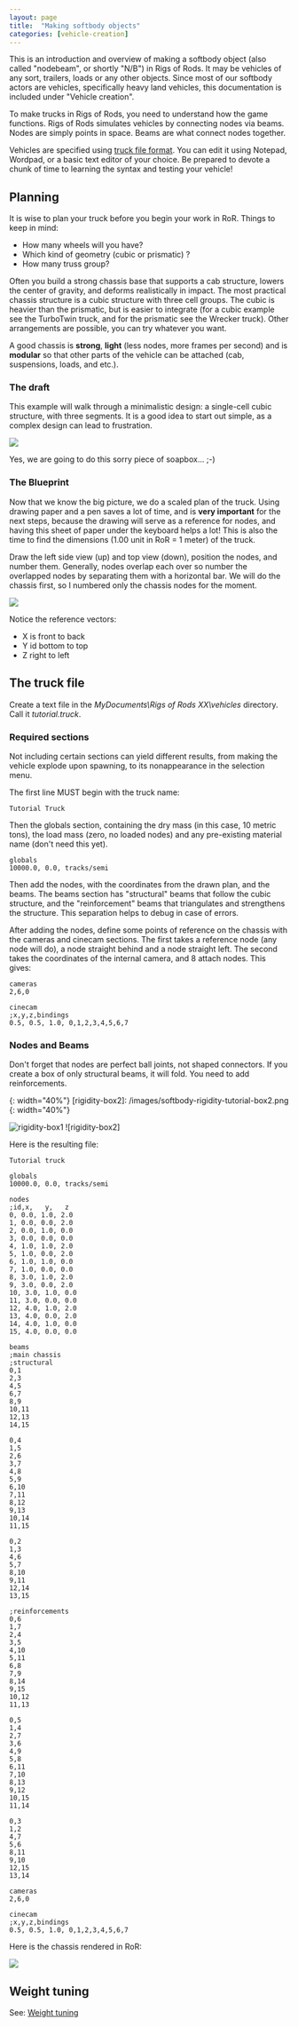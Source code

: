 ```yaml
---
layout: page
title:  "Making softbody objects"
categories: [vehicle-creation]
---
```




This is an introduction and overview of making a softbody object (also called "nodebeam", or shortly "N/B") in Rigs of Rods. It may be vehicles of any sort, trailers, loads or any other objects. Since most of our softbody actors are vehicles, specifically heavy land vehicles, this documentation is included under "Vehicle creation".

To make trucks in Rigs of Rods, you need to understand how the game functions. Rigs of Rods simulates vehicles by connecting nodes via beams. Nodes are simply points in space. Beams are what connect nodes together.

Vehicles are specified using [truck file format](/vehicle-creation/fileformat-truck). You can edit it using Notepad, Wordpad, or a basic text editor of your choice. Be prepared to devote a chunk of time to learning the syntax and testing your vehicle!

## Planning

It is wise to plan your truck before you begin your work in RoR. Things to keep in mind:

-    How many wheels will you have?
-    Which kind of geometry (cubic or prismatic) ?
-    How many truss group?

Often you build a strong chassis base that supports a cab structure, lowers the center of gravity, and deforms realistically in impact. The most practical chassis structure is a cubic structure with three cell groups. The cubic is heavier than the prismatic, but is easier to integrate (for a cubic example see the TurboTwin truck, and for the prismatic see the Wrecker truck). Other arrangements are possible, you can try whatever you want.

A good chassis is **strong**, **light** (less nodes, more frames per second) and is **modular** so that other parts of the vehicle can be attached (cab, suspensions, loads, and etc.).

### The draft

This example will walk through a minimalistic design: a single-cell cubic structure, with three segments. It is a good idea to start out simple, as a complex design can lead to frustration.

![](/images/softbody-tutorial-soapbox-draft.jpg)

Yes, we are going to do this sorry piece of soapbox... ;-)

### The Blueprint

Now that we know the big picture, we do a scaled plan of the truck. Using drawing paper and a pen saves a lot of time, and is **very important** for the next steps, because the drawing will serve as a reference for nodes, and having this sheet of paper under the keyboard helps a lot! This is also the time to find the dimensions (1.00 unit in RoR = 1 meter) of the truck.

Draw the left side view (up) and top view (down), position the nodes, and number them. Generally, nodes overlap each over so number the overlapped nodes by separating them with a horizontal bar. We will do the chassis first, so I numbered only the chassis nodes for the moment.

![](/images/softbody-tutorial-soapbox-blueprint.jpg)

Notice the reference vectors:

-    X is front to back
-    Y id bottom to top
-    Z right to left

## The truck file

Create a text file in the _MyDocuments\Rigs of Rods XX\vehicles_ directory. Call it _tutorial.truck_.

### Required sections

Not including certain sections can yield different results, from making the vehicle explode upon spawning, to its nonappearance in the selection menu.

The first line MUST begin with the truck name:

    Tutorial Truck

Then the globals section, containing the dry mass (in this case, 10 metric tons), the load mass (zero, no loaded nodes) and any pre-existing material name (don't need this yet).

    globals
    10000.0, 0.0, tracks/semi

Then add the nodes, with the coordinates from the drawn plan, and the beams. The beams section has "structural" beams that follow the cubic structure, and the "reinforcement" beams that triangulates and strengthens the structure. This separation helps to debug in case of errors.

After adding the nodes, define some points of reference on the chassis with the cameras and cinecam sections. The first takes a reference node (any node will do), a node straight behind and a node straight left. The second takes the coordinates of the internal camera, and 8 attach nodes. This gives:

    cameras
    2,6,0

    cinecam
    ;x,y,z,bindings
    0.5, 0.5, 1.0, 0,1,2,3,4,5,6,7

### Nodes and Beams

Don't forget that nodes are perfect ball joints, not shaped connectors. If you create a box of only structural beams, it will fold. You need to add reinforcements.

[rigidity-box1]:   /images/softbody-rigidity-tutorial-box1.png
{: width="40%"}
[rigidity-box2]:   /images/softbody-rigidity-tutorial-box2.png
{: width="40%"}

![rigidity-box1] ![rigidity-box2]

Here is the resulting file:

    Tutorial truck

    globals
    10000.0, 0.0, tracks/semi

    nodes
    ;id,x,   y,   z
    0, 0.0, 1.0, 2.0
    1, 0.0, 0.0, 2.0
    2, 0.0, 1.0, 0.0
    3, 0.0, 0.0, 0.0
    4, 1.0, 1.0, 2.0
    5, 1.0, 0.0, 2.0
    6, 1.0, 1.0, 0.0
    7, 1.0, 0.0, 0.0
    8, 3.0, 1.0, 2.0
    9, 3.0, 0.0, 2.0
    10, 3.0, 1.0, 0.0
    11, 3.0, 0.0, 0.0
    12, 4.0, 1.0, 2.0
    13, 4.0, 0.0, 2.0
    14, 4.0, 1.0, 0.0
    15, 4.0, 0.0, 0.0

    beams
    ;main chassis
    ;structural
    0,1
    2,3
    4,5
    6,7
    8,9
    10,11
    12,13
    14,15

    0,4
    1,5
    2,6
    3,7
    4,8
    5,9
    6,10
    7,11
    8,12
    9,13
    10,14
    11,15

    0,2
    1,3
    4,6
    5,7
    8,10
    9,11
    12,14
    13,15

    ;reinforcements
    0,6
    1,7
    2,4
    3,5
    4,10
    5,11
    6,8
    7,9
    8,14
    9,15
    10,12
    11,13

    0,5
    1,4
    2,7
    3,6
    4,9
    5,8
    6,11
    7,10
    8,13
    9,12
    10,15
    11,14

    0,3
    1,2
    4,7
    5,6
    8,11
    9,10
    12,15
    13,14

    cameras
    2,6,0

    cinecam
    ;x,y,z,bindings
    0.5, 0.5, 1.0, 0,1,2,3,4,5,6,7

Here is the chassis rendered in RoR:

![](/images/softbody-tutorial-soapbox-hull-ingame.jpg)

## Weight tuning

See: [Weight tuning](/vehicle-creation/weight-tuning/)
